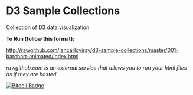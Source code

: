 D3 Sample Collections
======================

Collection of D3 data visualization

__To Run (follow this format):__

http://rawgithub.com/jancarloviray/d3-sample-collections/master/001-barchart-animated/index.html

_rawgithub.com is an external service that allows you to run your html files as if they are hosted._


[![Bitdeli Badge](https://d2weczhvl823v0.cloudfront.net/jancarloviray/d3-data-viz-collection/trend.png)](https://bitdeli.com/free "Bitdeli Badge")

